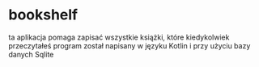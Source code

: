 # bookshelf
ta aplikacja pomaga zapisać wszystkie książki, które kiedykolwiek przeczytałeś
program został napisany w języku Kotlin i przy użyciu bazy danych Sqlite
